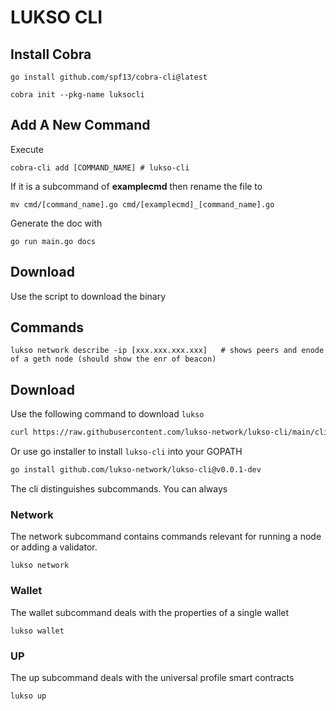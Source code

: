 # LUKSO CLI


## Install Cobra

    go install github.com/spf13/cobra-cli@latest

    cobra init --pkg-name luksocli

## Add A New Command

Execute

    cobra-cli add [COMMAND_NAME] # lukso-cli

If it is a subcommand of **examplecmd** then rename the file to

    mv cmd/[command_name].go cmd/[examplecmd]_[command_name].go

Generate the doc with

    go run main.go docs
## Download
Use the script to download the binary


##  Commands

    lukso network describe -ip [xxx.xxx.xxx.xxx]   # shows peers and enode of a geth node (should show the enr of beacon)

## Download
Use the following command to download `lukso`
```bash
curl https://raw.githubusercontent.com/lukso-network/lukso-cli/main/cli_downloader.sh | bash
```

Or use go installer to install `lukso-cli` into your GOPATH
```bash
go install github.com/lukso-network/lukso-cli@v0.0.1-dev
```
The cli distinguishes subcommands. You can always 

### Network
The network subcommand contains commands relevant for running a node or adding a validator. 

    lukso network 

### Wallet
The wallet subcommand deals with the properties of a single wallet 

    lukso wallet

### UP
The up subcommand deals with the universal profile smart contracts

    lukso up
